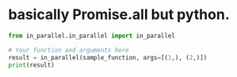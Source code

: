 # basically Promise.all but python.

```python
from in_parallel.in_parallel import in_parallel

# Your function and arguments here
result = in_parallel(sample_function, args=[(1,), (2,)])
print(result)
```
